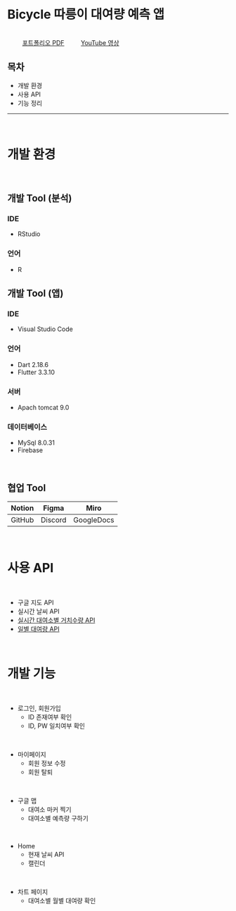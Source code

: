 # Bicycle 따릉이 대여량 예측 앱

<br>

<img src="https://cdn.icon-icons.com/icons2/1066/PNG/512/Books_icon-icons.com_76879.png" width="30" height="15" style="max-width: 100%;">
<a href="" rel="nofollow">포트폴리오 PDF</a>

<img src="https://user-images.githubusercontent.com/113036608/213998064-91428e50-80ec-4e94-b89c-dd6f9217d162.png" width="30" height="15" style="max-width: 100%;">
<a href="" rel="nofollow">YouTube 영상</a>

<br>

## 목차
- 개발 환경
- 사용 API
- 기능 정리
---
<br>

<h1>개발 환경</h1>
<br>

## 개발 Tool (분석)
### IDE
- RStudio

### 언어
- R

## 개발 Tool (앱)

### IDE
- Visual Studio Code
### 언어
- Dart 2.18.6
- Flutter 3.3.10
### 서버
- Apach tomcat 9.0
### 데이터베이스
- MySql 8.0.31
- Firebase

<br>

## 협업 Tool
<table>
 <thead>
    <tr>
        <th>Notion</th>
        <th>Figma</th>
        <th>Miro</th>
    </tr>
 </thead>
 <tbody>
    <tr>
        <td>GitHub</td>
        <td>Discord</td>
        <td>GoogleDocs</td>
    </tr>
 </tbody>
</table>

<br>
<h1>사용 API </h1>
<br>

- 구글 지도 API
- 실시간 날씨 API
- <a href="https://data.seoul.go.kr/dataList/OA-15493/A/1/datase   tView.do" rel="nofollow">실시간 대여소별 거치수량 API</a>
- <a href="https://data.seoul.go.kr/dataList/OA-14994/F/1 /datasetView.do" rel="nofollow">일별 대여량 API</a>

<br>
<h1>개발 기능 </h1>
<br>

- 로그인, 회원가입
  - ID 존재여부 확인
  - ID, PW 일치여부 확인

<br>

- 마이페이지
  - 회원 정보 수정
  - 회원 탈퇴

<br>

- 구글 맵
  - 대여소 마커 찍기
  - 대여소별 예측량 구하기

<br>

- Home
  - 현재 날씨 API
  - 캘린더

<br>

- 차트 페이지
  - 대여소별 월별 대여량 확인

